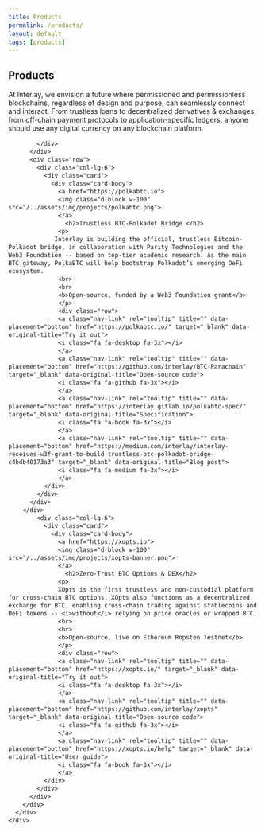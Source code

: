 ```yaml
---
title: Products
permalink: /products/
layout: default
tags: [products]
---
```


<div class="main min-vh-100">
  <div class="container">
    <div class="section text-left">
         <h2>Products</h2>
          <div class="row">
          <div class="col-md-12">
          At Interlay, we envision a future where permissioned and permissionless blockchains, regardless of design and purpose, can seamlessly connect and interact. From trustless loans to decentralized derivatives & exchanges, from off-chain payment protocols to application-specific ledgers: anyone should use any digital currency on any blockchain platform.

            </div>
          </div>
          <div class="row">
            <div class="col-lg-6">
              <div class="card">
                <div class="card-body">
                  <a href="https://polkabtc.io">
                  <img class="d-block w-100" src="/../assets/img/projects/polkabtc.png">
                  </a>
                    <h2>Trustless BTC-Polkadot Bridge </h2>
                  <p>
                 Interlay is building the official, trustless Bitcoin-Polkadot bridge, in collaboration with Parity Technologies and the Web3 Foundation -- based on top-tier academic research. As the main BTC gateway, PolkaBTC will help bootstrap Polkadot’s emerging DeFi ecosystem. 
                  <br>
                  <br>
                  <b>Open-source, funded by a Web3 Foundation grant</b>
                  </p>
                  <div class="row">
                  <a class="nav-link" rel="tooltip" title="" data-placement="bottom" href="https://polkabtc.io/" target="_blank" data-original-title="Try it out">
                  <i class="fa fa-desktop fa-3x"></i>
                  </a>
                  <a class="nav-link" rel="tooltip" title="" data-placement="bottom" href="https://github.com/interlay/BTC-Parachain" target="_blank" data-original-title="Open-source code">
                  <i class="fa fa-github fa-3x"></i>
                  </a>
                  <a class="nav-link" rel="tooltip" title="" data-placement="bottom" href="https://interlay.gitlab.io/polkabtc-spec/" target="_blank" data-original-title="Specification">
                  <i class="fa fa-book fa-3x"></i>
                  </a>
                  <a class="nav-link" rel="tooltip" title="" data-placement="bottom" href="https://medium.com/interlay/interlay-receives-w3f-grant-to-build-trustless-btc-polkadot-bridge-c4bdb40173a3" target="_blank" data-original-title="Blog post">
                  <i class="fa fa-medium fa-3x"></i>
                  </a>
              </div>
            </div>
          </div>
        </div>
            <div class="col-lg-6">
              <div class="card">
                <div class="card-body">
                  <a href="https://xopts.io">
                  <img class="d-block w-100" src="/../assets/img/projects/xopts-banner.png">
                  </a>
                    <h2>Zero-Trust BTC Options & DEX</h2>
                  <p>
                  XOpts is the first trustless and non-custodial platform for cross-chain BTC options. XOpts also functions as a decentralized exchange for BTC, enabling cross-chain trading against stablecoins and DeFi tokens -- <i>without</i> relying on price oracles or wrapped BTC.         
                  <br>
                  <br>
                  <b>Open-source, live on Ethereum Ropsten Testnet</b>
                  </p>
                  <div class="row">
                  <a class="nav-link" rel="tooltip" title="" data-placement="bottom" href="https://xopts.io/" target="_blank" data-original-title="Try it out">
                  <i class="fa fa-desktop fa-3x"></i>
                  </a>
                  <a class="nav-link" rel="tooltip" title="" data-placement="bottom" href="https://github.com/interlay/xopts" target="_blank" data-original-title="Open-source code">
                  <i class="fa fa-github fa-3x"></i>
                  </a>
                  <a class="nav-link" rel="tooltip" title="" data-placement="bottom" href="https://xopts.io/help" target="_blank" data-original-title="User guide">
                  <i class="fa fa-book fa-3x"></i>
                  </a>
              </div>
            </div>
          </div>
        </div>
      </div>
    </div>
  </div>
</div>
